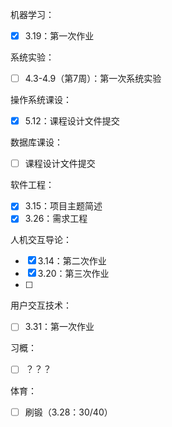 机器学习：
- [x] 3.19：第一次作业

系统实验：
- [ ] 4.3-4.9（第7周）：第一次系统实验

操作系统课设：
- [x] 5.12：课程设计文件提交

数据库课设：
- [ ] 课程设计文件提交

软件工程：
- [x] 3.15：项目主题简述
- [x] 3.26：需求工程

人机交互导论：
- [x] 3.14：第二次作业
- [x] 3.20：第三次作业
- [ ] 

用户交互技术：
- [ ] 3.31：第一次作业

习概：
- [ ] ？？？

体育：
- [ ] 刷锻（3.28：30/40）
